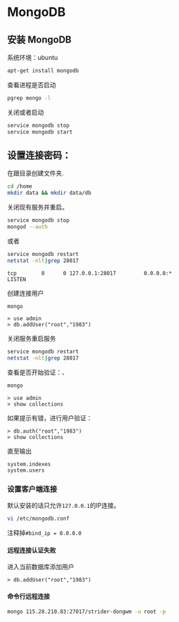 # MongoDB


## 安装 MongoDB

系统环境：ubuntu
```bash
apt-get install mongodb
```
查看进程是否启动
```bash
pgrep mongo -l
```

关闭或者启动
```bash
service mongodb stop
service mongodb start
```


## 设置连接密码：

在跟目录创建文件夹.
```bash
cd /home
mkdir data && mkdir data/db
```

关闭现有服务并重启。
```bash
service mongodb stop
mongod --auth
```
或者
```bash
service mongodb restart
netstat -nlt|grep 28017
```
```
tcp        0      0 127.0.0.1:28017         0.0.0.0:*               LISTEN
```

创建连接用户

```bash
mongo
```

```mongodb
> use admin
> db.addUser("root","1983")
```
关闭服务重启服务

```bash
service mongodb restart
netstat -nlt|grep 28017
```

查看是否开始验证：、

```bash
mongo
```

```mongodb
> use admin
> show collections
```

如果提示有错，进行用户验证：
```mongodb
> db.auth("root","1983")
> show collections
```
直至输出
```
system.indexes
system.users
```

### 设置客户端连接

默认安装的话只允许`127.0.0.1`的IP连接。

```bash
vi /etc/mongodb.conf
```
注释掉`#bind_ip = 0.0.0.0`

#### 远程连接认证失败

进入当前数据库添加用户
```
> db.addUser("root","1983")
```

#### 命令行远程连接

```bash
mongo 115.28.210.83:27017/strider-dongwm -u root -p
```
